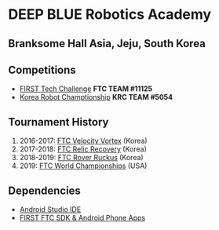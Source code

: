# DEEP BLUE Robotics Academy
Branksome Hall Asia, Jeju, South Korea  
---
## Competitions
- [FIRST Tech Challenge](http://www.firstinspires.org/robotics/ftc) **FTC TEAM #11125**
- [Korea Robot Champtionship](www.fest.or.kr) **KRC TEAM #5054**
  
## Tournament History
1. 2016-2017: [FTC Velocity Vortex](https://en.wikipedia.org/wiki/FIRST_Tech_Challenge) (Korea)
2. 2017-2018: [FTC Relic Recovery](https://en.wikipedia.org/wiki/FIRST_Tech_Challenge) (Korea)
3. 2018-2019: [FTC Rover Ruckus](https://en.wikipedia.org/wiki/Rover_Ruckus) (Korea)
4. 2019: [FTC World Championships](https://www.firstchampionship.org/detroit) (USA)
  
## Dependencies
- [Android Studio IDE](https://developer.android.com/studio)
- [FIRST FTC SDK & Android Phone Apps](https://github.com/ftctechnh/ftc_app)
